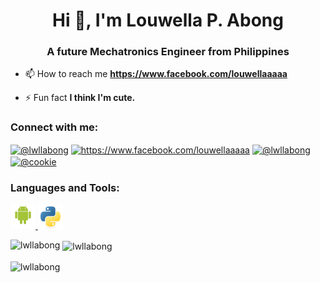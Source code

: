 <h1 align="center">Hi 👋, I'm Louwella P. Abong</h1>
<h3 align="center">A future Mechatronics Engineer from Philippines</h3>

- 📫 How to reach me **https://www.facebook.com/louwellaaaaa**

- ⚡ Fun fact **I think I'm cute.**

<h3 align="left">Connect with me:</h3>
<p align="left">
<a href="https://twitter.com/@lwllabong" target="blank"><img align="center" src="https://raw.githubusercontent.com/rahuldkjain/github-profile-readme-generator/master/src/images/icons/Social/twitter.svg" alt="@lwllabong" height="30" width="40" /></a>
<a href="https://fb.com/https://www.facebook.com/louwellaaaaa" target="blank"><img align="center" src="https://raw.githubusercontent.com/rahuldkjain/github-profile-readme-generator/master/src/images/icons/Social/facebook.svg" alt="https://www.facebook.com/louwellaaaaa" height="30" width="40" /></a>
<a href="https://instagram.com/@lwllabong" target="blank"><img align="center" src="https://raw.githubusercontent.com/rahuldkjain/github-profile-readme-generator/master/src/images/icons/Social/instagram.svg" alt="@lwllabong" height="30" width="40" /></a>
<a href="https://discord.gg/@cookie" target="blank"><img align="center" src="https://raw.githubusercontent.com/rahuldkjain/github-profile-readme-generator/master/src/images/icons/Social/discord.svg" alt="@cookie" height="30" width="40" /></a>
</p>

<h3 align="left">Languages and Tools:</h3>
<p align="left"> <a href="https://developer.android.com" target="_blank" rel="noreferrer"> <img src="https://raw.githubusercontent.com/devicons/devicon/master/icons/android/android-original-wordmark.svg" alt="android" width="40" height="40"/> </a> <a href="https://www.python.org" target="_blank" rel="noreferrer"> <img src="https://raw.githubusercontent.com/devicons/devicon/master/icons/python/python-original.svg" alt="python" width="40" height="40"/> </a> </p>

<p><img align="left" src="https://github-readme-stats.vercel.app/api/top-langs?username=lwllabong&show_icons=true&locale=en&layout=compact" alt="lwllabong" /></p>

<p>&nbsp;<img align="center" src="https://github-readme-stats.vercel.app/api?username=lwllabong&show_icons=true&locale=en" alt="lwllabong" /></p>

<p><img align="center" src="https://github-readme-streak-stats.herokuapp.com/?user=lwllabong&" alt="lwllabong" /></p>
